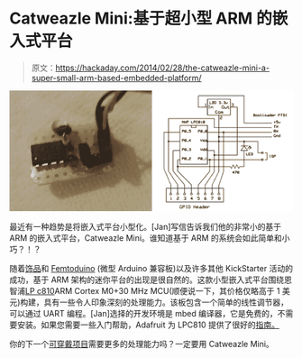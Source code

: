 # Catweazle Mini:基于超小型 ARM 的嵌入式平台

> 原文：<https://hackaday.com/2014/02/28/the-catweazle-mini-a-super-small-arm-based-embedded-platform/>

![Catweazle](img/4882817e49283bd957ae910d2a741241.png)

最近有一种趋势是将嵌入式平台小型化。[Jan]写信告诉我们他的非常小的基于 ARM 的嵌入式平台，Catweazle Mini。谁知道基于 ARM 的系统会如此简单和小巧？！？

随着[饰品](http://www.adafruit.com/products/1501)和 [Femtoduino](http://hackaday.com/2011/02/21/ultrasmall-arduino/) (微型 Arduino 兼容板)以及许多其他 KickStarter 活动的成功，基于 ARM 架构的迷你平台的出现是很自然的。这款小型嵌入式平台围绕恩智浦[LP c810](http://www.nxp.com/products/microcontrollers/cortex_m0_m0/lpc800/LPC810M021FN8.html)ARM Cortex M0+30 MHz MCU(顺便说一下，其价格仅略高于 1 美元)构建，具有一些令人印象深刻的处理能力。该板包含一个简单的线性调节器，可以通过 UART 编程。[Jan]选择的开发环境是 mbed 编译器，它是免费的，不需要安装。如果您需要一些入门帮助，Adafruit 为 LPC810 提供了很好的[指南。](http://learn.adafruit.com/getting-started-with-the-lpc810/introduction)

你的下一个[可穿戴项目](http://hackaday.com/2014/02/17/make-your-own-smart-watch/)需要更多的处理能力吗？一定要用 Catweazle Mini。